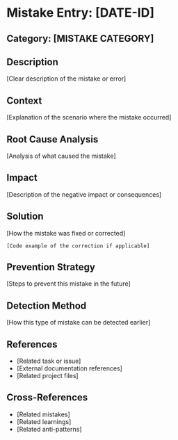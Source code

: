 <!-- PRIME DIRECTIVE REMINDER -->
<!-- Always update the memory bank after tasks and consult critical learnings -->
<!-- See .clinerules/default.md for full PRIME DIRECTIVE -->

# Mistake Entry: [DATE-ID]

## Category: [MISTAKE CATEGORY]

## Description
[Clear description of the mistake or error]

## Context
[Explanation of the scenario where the mistake occurred]

## Root Cause Analysis
[Analysis of what caused the mistake]

## Impact
[Description of the negative impact or consequences]

## Solution
[How the mistake was fixed or corrected]

```
[Code example of the correction if applicable]
```

## Prevention Strategy
[Steps to prevent this mistake in the future]

## Detection Method
[How this type of mistake can be detected earlier]

## References
- [Related task or issue]
- [External documentation references]
- [Related project files]

## Cross-References
- [Related mistakes]
- [Related learnings]
- [Related anti-patterns]
